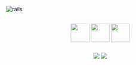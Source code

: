 ![rails](https://user-images.githubusercontent.com/5088621/212130540-cc624379-3e0a-47cd-9367-56484b3a4388.png)

<div style="display: inline_block" align="center"><br>  
  <img align="center" width="50" src="https://cdn.jsdelivr.net/gh/devicons/devicon/icons/ruby/ruby-plain-wordmark.svg" />    
  <img align="center" width="50" src="https://cdn.jsdelivr.net/gh/devicons/devicon/icons/rails/rails-original-wordmark.svg" />    
  <img align="center" width="50" src="https://cdn.jsdelivr.net/gh/devicons/devicon/icons/javascript/javascript-plain.svg">
</div>
  
 ##
 
<div style="display: inline_block" align="center">
  <a href = "mailto:eder.garbin@gmail.com"><img src="https://img.shields.io/badge/-Gmail-%23333?style=for-the-badge&logo=gmail&logoColor=white" target="_blank"></a>
  <a href="https://www.linkedin.com/in/edergarbin/" target="_blank"><img src="https://img.shields.io/badge/-LinkedIn-%230077B5?style=for-the-badge&logo=linkedin&logoColor=white" target="_blank"></a> 
</div>

